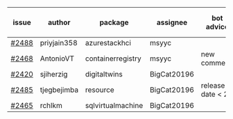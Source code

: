 | issue | author | package | assignee | bot advice | created date of issue | target release date | date from target |
| ------ | ------ | ------ | ------ | ------ | ------ | ------ | :-----: |
| [#2488](https://github.com/Azure/sdk-release-request/issues/2488) | priyjain358 | azurestackhci | msyyc |   | 02-25 | 03-14 |   |
| [#2468](https://github.com/Azure/sdk-release-request/issues/2468) | AntonioVT | containerregistry | msyyc | new comment.  <br> | 02-18 | 03-07 |   |
| [#2420](https://github.com/Azure/sdk-release-request/issues/2420) | sjiherzig | digitaltwins | BigCat20196 |   | 02-07 | 02-15 |   |
| [#2485](https://github.com/Azure/sdk-release-request/issues/2485) | tjegbejimba | resource | BigCat20196 |   release date < 2 ! <br> | 02-24 | 03-01 | -2 |
| [#2465](https://github.com/Azure/sdk-release-request/issues/2465) | rchlkm | sqlvirtualmachine | BigCat20196 |   | 02-18 | 02-28 |   |

